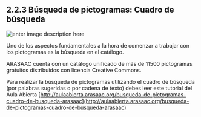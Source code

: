 ## 2.2.3 Búsqueda de pictogramas: Cuadro de búsqueda

![enter image description here](https://static.arasaac.org/images/aularagon/Tutorial_ARASAAC_Busqueda_de_pictogramas_Cuadro_de_busqueda_1-1030x463.jpg)

Uno de los aspectos fundamentales a la hora de comenzar a trabajar con los pictogramas es la búsqueda en el catálogo.

ARASAAC cuenta con un catálogo unificado de más de 11500 pictogramas gratuitos distribuidos con licencia Creative Commons.

Para realizar la búsqueda de pictogramas utilizando el cuadro de búsqueda (por palabras sugeridas o por cadena de texto) debes leer este tutorial del Aula Abierta [http://aulaabierta.arasaac.org/busqueda-de-pictogramas-cuadro-de-busqueda-arasaac](http://aulaabierta.arasaac.org/busqueda-de-pictogramas-cuadro-de-busqueda-arasaac)
<!--stackedit_data:
eyJoaXN0b3J5IjpbMTIwMjIzNjc3MywxMjAyMjM2NzczLC0xNz
EyNjUwMzExXX0=
-->